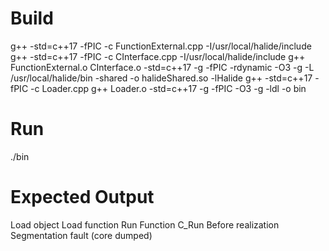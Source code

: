 # Build 
g++ -std=c++17 -fPIC -c FunctionExternal.cpp -I/usr/local/halide/include
g++ -std=c++17 -fPIC -c CInterface.cpp -I/usr/local/halide/include
g++ FunctionExternal.o CInterface.o -std=c++17 -g -fPIC -rdynamic  -O3 -g -L /usr/local/halide/bin -shared -o halideShared.so -lHalide
g++ -std=c++17 -fPIC -c Loader.cpp
g++ Loader.o -std=c++17 -g -fPIC -O3 -g -ldl -o bin

# Run
./bin

# Expected Output
Load object
Load function
Run Function
C_Run
Before realization
Segmentation fault (core dumped)
